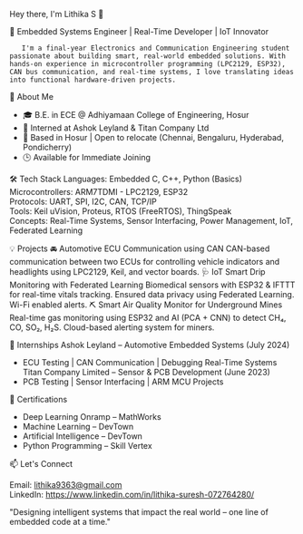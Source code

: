 Hey there, I'm Lithika S 👋

🚀 Embedded Systems Engineer | Real-Time Developer | IoT Innovator

       I'm a final-year Electronics and Communication Engineering student passionate about building smart, real-world embedded solutions. With hands-on experience in microcontroller programming (LPC2129, ESP32), CAN bus communication, and real-time systems, I love translating ideas into functional hardware-driven projects.
       
💼 About Me
- 🎓 B.E. in ECE @ Adhiyamaan College of Engineering, Hosur
- 🔁 Interned at Ashok Leyland & Titan Company Ltd
- 📍 Based in Hosur | Open to relocate (Chennai, Bengaluru, Hyderabad, Pondicherry)
- 🕒 Available for Immediate Joining

🛠️ Tech Stack
Languages: Embedded C, C++, Python (Basics)  
Microcontrollers: ARM7TDMI - LPC2129, ESP32  
Protocols: UART, SPI, I2C, CAN, TCP/IP  
Tools: Keil uVision, Proteus, RTOS (FreeRTOS), ThingSpeak  
Concepts: Real-Time Systems, Sensor Interfacing, Power Management, IoT, Federated Learning

💡 Projects
🚘 Automotive ECU Communication using CAN
CAN-based communication between two ECUs for controlling vehicle indicators and headlights using LPC2129, Keil, and vector boards.
🩺 IoT Smart Drip Monitoring with Federated Learning
Biomedical sensors with ESP32 & IFTTT for real-time vitals tracking. Ensured data privacy using Federated Learning. Wi-Fi enabled alerts.
⛏️ Smart Air Quality Monitor for Underground Mines
Real-time gas monitoring using ESP32 and AI (PCA + CNN) to detect CH₄, CO, SO₂, H₂S. Cloud-based alerting system for miners.

🧪 Internships
Ashok Leyland – Automotive Embedded Systems (July 2024)  
- ECU Testing | CAN Communication | Debugging Real-Time Systems
Titan Company Limited – Sensor & PCB Development (June 2023)  
- PCB Testing | Sensor Interfacing | ARM MCU Projects

📜 Certifications
- Deep Learning Onramp – MathWorks  
- Machine Learning – DevTown  
- Artificial Intelligence – DevTown  
- Python Programming – Skill Vertex

📫 Let's Connect

Email: lithika9363@gmail.com  
LinkedIn: https://www.linkedin.com/in/lithika-suresh-072764280/

"Designing intelligent systems that impact the real world – one line of embedded code at a time."
